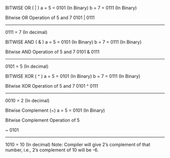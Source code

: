 BITWISE OR ( | )
a = 5 = 0101 (In Binary)
b = 7 = 0111 (In Binary)

Bitwise OR Operation of 5 and 7
  0101
| 0111
 ________
  0111  = 7 (In decimal) 




BITWISE AND ( & )
a = 5 = 0101 (In Binary)
b = 7 = 0111 (In Binary)

Bitwise AND Operation of 5 and 7
  0101
& 0111
 ________
  0101  = 5 (In decimal) 





BITWISE XOR ( ^ )
a = 5 = 0101 (In Binary)
b = 7 = 0111 (In Binary)

Bitwise XOR Operation of 5 and 7
  0101
^ 0111
 ________
  0010  = 2 (In decimal) 





Bitwise Complement (~)
a = 5 = 0101 (In Binary)

Bitwise Complement Operation of 5

~ 0101
 ________
  1010  = 10 (In decimal) 
Note: Compiler will give 2’s complement of that number, i.e., 2’s complement of 10 will be -6.







